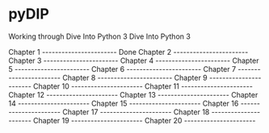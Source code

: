 pyDIP
=====

Working through Dive Into Python 3
Dive Into Python 3

Chapter 1 ----------------------- Done
Chapter 2 -----------------------
Chapter 3 -----------------------
Chapter 4 -----------------------
Chapter 5 -----------------------
Chapter 6 -----------------------
Chapter 7 -----------------------
Chapter 8 -----------------------
Chapter 9 -----------------------
Chapter 10 ----------------------
Chapter 11 ----------------------
Chapter 12 ----------------------
Chapter 13 ----------------------
Chapter 14 ----------------------
Chapter 15 ----------------------
Chapter 16 ----------------------
Chapter 17 ----------------------
Chapter 18 ----------------------
Chapter 19 ----------------------
Chapter 20 ----------------------
